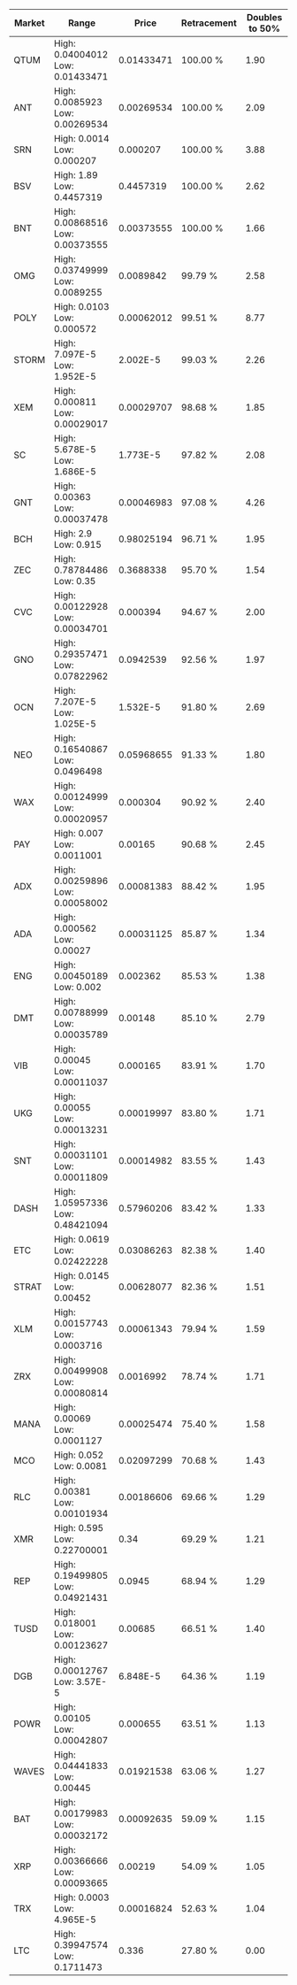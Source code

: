 | Market | Range | Price| Retracement | Doubles to 50% |
| --- | --- | --- | --- | --- |
| QTUM | High: 0.04004012<br />Low: 0.01433471 | 0.01433471 | 100.00 % | 1.90 |
| ANT | High: 0.0085923<br />Low: 0.00269534 | 0.00269534 | 100.00 % | 2.09 |
| SRN | High: 0.0014<br />Low: 0.000207 | 0.000207 | 100.00 % | 3.88 |
| BSV | High: 1.89<br />Low: 0.4457319 | 0.4457319 | 100.00 % | 2.62 |
| BNT | High: 0.00868516<br />Low: 0.00373555 | 0.00373555 | 100.00 % | 1.66 |
| OMG | High: 0.03749999<br />Low: 0.0089255 | 0.0089842 | 99.79 % | 2.58 |
| POLY | High: 0.0103<br />Low: 0.000572 | 0.00062012 | 99.51 % | 8.77 |
| STORM | High: 7.097E-5<br />Low: 1.952E-5 | 2.002E-5 | 99.03 % | 2.26 |
| XEM | High: 0.000811<br />Low: 0.00029017 | 0.00029707 | 98.68 % | 1.85 |
| SC | High: 5.678E-5<br />Low: 1.686E-5 | 1.773E-5 | 97.82 % | 2.08 |
| GNT | High: 0.00363<br />Low: 0.00037478 | 0.00046983 | 97.08 % | 4.26 |
| BCH | High: 2.9<br />Low: 0.915 | 0.98025194 | 96.71 % | 1.95 |
| ZEC | High: 0.78784486<br />Low: 0.35 | 0.3688338 | 95.70 % | 1.54 |
| CVC | High: 0.00122928<br />Low: 0.00034701 | 0.000394 | 94.67 % | 2.00 |
| GNO | High: 0.29357471<br />Low: 0.07822962 | 0.0942539 | 92.56 % | 1.97 |
| OCN | High: 7.207E-5<br />Low: 1.025E-5 | 1.532E-5 | 91.80 % | 2.69 |
| NEO | High: 0.16540867<br />Low: 0.0496498 | 0.05968655 | 91.33 % | 1.80 |
| WAX | High: 0.00124999<br />Low: 0.00020957 | 0.000304 | 90.92 % | 2.40 |
| PAY | High: 0.007<br />Low: 0.0011001 | 0.00165 | 90.68 % | 2.45 |
| ADX | High: 0.00259896<br />Low: 0.00058002 | 0.00081383 | 88.42 % | 1.95 |
| ADA | High: 0.000562<br />Low: 0.00027 | 0.00031125 | 85.87 % | 1.34 |
| ENG | High: 0.00450189<br />Low: 0.002 | 0.002362 | 85.53 % | 1.38 |
| DMT | High: 0.00788999<br />Low: 0.00035789 | 0.00148 | 85.10 % | 2.79 |
| VIB | High: 0.00045<br />Low: 0.00011037 | 0.000165 | 83.91 % | 1.70 |
| UKG | High: 0.00055<br />Low: 0.00013231 | 0.00019997 | 83.80 % | 1.71 |
| SNT | High: 0.00031101<br />Low: 0.00011809 | 0.00014982 | 83.55 % | 1.43 |
| DASH | High: 1.05957336<br />Low: 0.48421094 | 0.57960206 | 83.42 % | 1.33 |
| ETC | High: 0.0619<br />Low: 0.02422228 | 0.03086263 | 82.38 % | 1.40 |
| STRAT | High: 0.0145<br />Low: 0.00452 | 0.00628077 | 82.36 % | 1.51 |
| XLM | High: 0.00157743<br />Low: 0.0003716 | 0.00061343 | 79.94 % | 1.59 |
| ZRX | High: 0.00499908<br />Low: 0.00080814 | 0.0016992 | 78.74 % | 1.71 |
| MANA | High: 0.00069<br />Low: 0.0001127 | 0.00025474 | 75.40 % | 1.58 |
| MCO | High: 0.052<br />Low: 0.0081 | 0.02097299 | 70.68 % | 1.43 |
| RLC | High: 0.00381<br />Low: 0.00101934 | 0.00186606 | 69.66 % | 1.29 |
| XMR | High: 0.595<br />Low: 0.22700001 | 0.34 | 69.29 % | 1.21 |
| REP | High: 0.19499805<br />Low: 0.04921431 | 0.0945 | 68.94 % | 1.29 |
| TUSD | High: 0.018001<br />Low: 0.00123627 | 0.00685 | 66.51 % | 1.40 |
| DGB | High: 0.00012767<br />Low: 3.57E-5 | 6.848E-5 | 64.36 % | 1.19 |
| POWR | High: 0.00105<br />Low: 0.00042807 | 0.000655 | 63.51 % | 1.13 |
| WAVES | High: 0.04441833<br />Low: 0.00445 | 0.01921538 | 63.06 % | 1.27 |
| BAT | High: 0.00179983<br />Low: 0.00032172 | 0.00092635 | 59.09 % | 1.15 |
| XRP | High: 0.00366666<br />Low: 0.00093665 | 0.00219 | 54.09 % | 1.05 |
| TRX | High: 0.0003<br />Low: 4.965E-5 | 0.00016824 | 52.63 % | 1.04 |
| LTC | High: 0.39947574<br />Low: 0.1711473 | 0.336 | 27.80 % | 0.00 |
